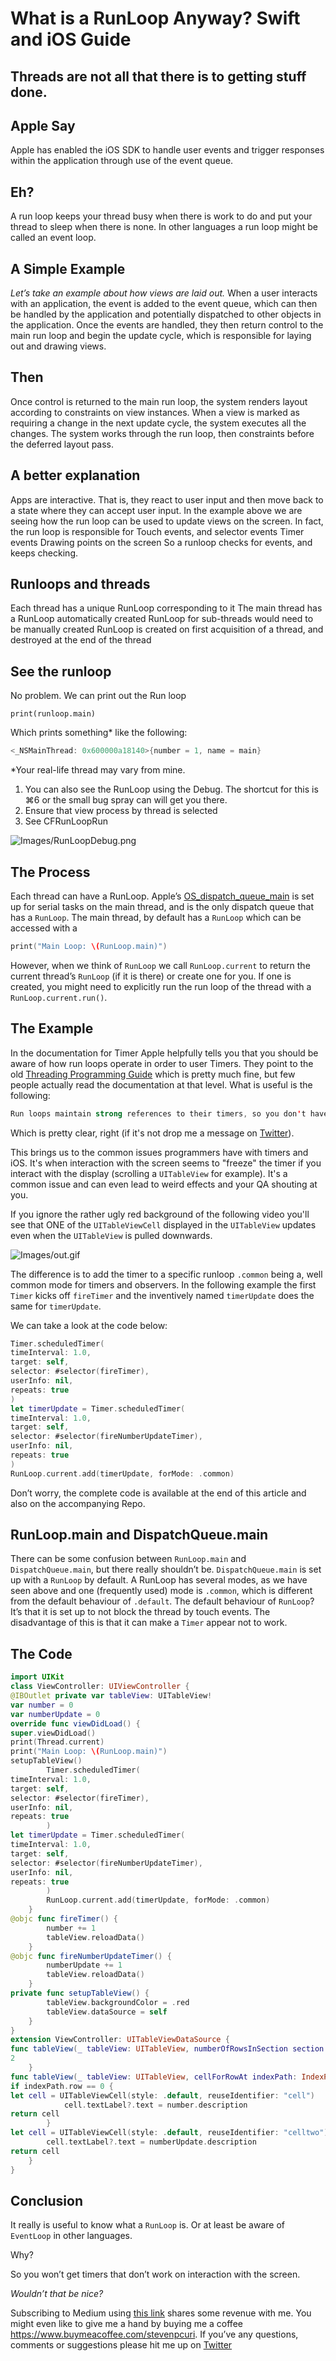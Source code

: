 # What is a RunLoop Anyway? Swift and iOS Guide
## Threads are not all that there is to getting stuff done.

## Apple Say
Apple has enabled the iOS SDK to handle user events and trigger responses within the application through use of the event queue.

## Eh?
A run loop keeps your thread busy when there is work to do and put your thread to sleep when there is none.
In other languages a run loop might be called an event loop.

## A Simple Example
*Let’s take an example about how views are laid out.*
When a user interacts with an application, the event is added to the event queue, which can then be handled by the application and potentially dispatched to other objects in the application. Once the events are handled, they then return control to the main run loop and begin the update cycle, which is responsible for laying out and drawing views.

## Then
Once control is returned to the main run loop, the system renders layout according to constraints on view instances.
When a view is marked as requiring a change in the next update cycle, the system executes all the changes.
The system works through the run loop, then constraints before the deferred layout pass.

## A better explanation
Apps are interactive. That is, they react to user input and then move back to a state where they can accept user input.
In the example above we are seeing how the run loop can be used to update views on the screen.
In fact, the run loop is responsible for
Touch events, and selector events
Timer events
Drawing points on the screen
So a runloop checks for events, and keeps checking.

## Runloops and threads
Each thread has a unique RunLoop corresponding to it
The main thread has a RunLoop automatically created
RunLoop for sub-threads would need to be manually created
RunLoop is created on first acquisition of a thread, and destroyed at the end of the thread

## See the runloop
No problem. We can print out the Run loop

```print(runloop.main)```

Which prints something* like the following:
```swift
<_NSMainThread: 0x600000a18140>{number = 1, name = main}
```
*Your real-life thread may vary from mine.

1. You can also see the RunLoop using the Debug. The shortcut for this is ⌘6 or the small bug spray can will get you there.
2. Ensure that view process by thread is selected
3. See CFRunLoopRun

![Images/RunLoopDebug.png](Images/RunLoopDebug.png)

## The Process
Each thread can have a RunLoop. Apple’s [OS_dispatch_queue_main](https://developer.apple.com/documentation/dispatch/os_dispatch_queue_main) is set up for serial tasks on the main thread, and is the only dispatch queue that has a `RunLoop`.
The main thread, by default has a `RunLoop` which can be accessed with a
```swift
print("Main Loop: \(RunLoop.main)")
```
However, when we think of `RunLoop` we call `RunLoop.current` to return the current thread’s `RunLoop` (if it is there) or create one for you.
If one is created, you might need to explicitly run the run loop of the thread with a `RunLoop.current.run()`.

## The Example
In the documentation for Timer Apple helpfully tells you that you should be aware of how run loops operate in order to user Timers. They point to the old [Threading Programming Guide](https://medium.com/r/?url=https%3A%2F%2Fdeveloper.apple.com%2Flibrary%2Farchive%2Fdocumentation%2FCocoa%2FConceptual%2FMultithreading%2FIntroduction%2FIntroduction.html%23%2F%2Fapple_ref%2Fdoc%2Fuid%2F10000057i) which is pretty much fine, but few people actually read the documentation at that level.
What is useful is the following:

```swift
Run loops maintain strong references to their timers, so you don't have to maintain your own strong reference to a timer after you have added it to a run loop.
```

Which is pretty clear, right (if it's not drop me a message on [Twitter](https://medium.com/r/?url=https%3A%2F%2Ftwitter.com%2Fstevenpcurtis)).

This brings us to the common issues programmers have with timers and iOS. It's when interaction with the screen seems to "freeze" the timer if you interact with the display (scrolling a `UITableView` for example). It's a common issue and can even lead to weird effects and your QA shouting at you.

If you ignore the rather ugly red background of the following video you'll see that ONE of the `UITableViewCell` displayed in the `UITableView` updates even when the `UITableView` is pulled downwards.

![Images/out.gif](Images/out.gif)

The difference is to add the timer to a specific runloop `.common` being a, well common mode for timers and observers.
In the following example the first `Timer` kicks off `fireTimer` and the inventively named `timerUpdate` does the same for `timerUpdate`.

We can take a look at the code below:

```swift
Timer.scheduledTimer(
timeInterval: 1.0,
target: self,
selector: #selector(fireTimer),
userInfo: nil,
repeats: true
)
let timerUpdate = Timer.scheduledTimer(
timeInterval: 1.0,
target: self,
selector: #selector(fireNumberUpdateTimer),
userInfo: nil,
repeats: true
)
RunLoop.current.add(timerUpdate, forMode: .common)
```

Don’t worry, the complete code is available at the end of this article and also on the accompanying Repo.

## RunLoop.main and DispatchQueue.main
There can be some confusion between `RunLoop.main` and `DispatchQueue.main`, but there really shouldn’t be. `DispatchQueue.main` is set up with a `RunLoop` by default. A RunLoop has several modes, as we have seen above and one (frequently used) mode is `.common`, which is different from the default behaviour of `.default`.
The default behaviour of `RunLoop`? It’s that it is set up to not block the thread by touch events. The disadvantage of this is that it can make a `Timer` appear not to work.

## The Code

```swift
import UIKit
class ViewController: UIViewController {
@IBOutlet private var tableView: UITableView!
var number = 0
var numberUpdate = 0
override func viewDidLoad() {
super.viewDidLoad()
print(Thread.current)
print("Main Loop: \(RunLoop.main)")
setupTableView()
        Timer.scheduledTimer(
timeInterval: 1.0,
target: self,
selector: #selector(fireTimer),
userInfo: nil,
repeats: true
        )
let timerUpdate = Timer.scheduledTimer(
timeInterval: 1.0,
target: self,
selector: #selector(fireNumberUpdateTimer),
userInfo: nil,
repeats: true
        )
        RunLoop.current.add(timerUpdate, forMode: .common)
    }
@objc func fireTimer() {
        number += 1
        tableView.reloadData()
    }
@objc func fireNumberUpdateTimer() {
        numberUpdate += 1
        tableView.reloadData()
    }
private func setupTableView() {
        tableView.backgroundColor = .red
        tableView.dataSource = self
    }
}
extension ViewController: UITableViewDataSource {
func tableView(_ tableView: UITableView, numberOfRowsInSection section: Int) -> Int {
2
    }
func tableView(_ tableView: UITableView, cellForRowAt indexPath: IndexPath) -> UITableViewCell {
if indexPath.row == 0 {
let cell = UITableViewCell(style: .default, reuseIdentifier: "cell")
            cell.textLabel?.text = number.description
return cell
        }
let cell = UITableViewCell(style: .default, reuseIdentifier: "celltwo")
        cell.textLabel?.text = numberUpdate.description
return cell
    }
}
```

## Conclusion
It really is useful to know what a `RunLoop` is. Or at least be aware of `EventLoop` in other languages.

Why?

So you won’t get timers that don’t work on interaction with the screen.

*Wouldn’t that be nice?*

Subscribing to Medium using [this link](https://medium.com/r/?url=https%3A%2F%2Fstevenpcurtis.medium.com%2Fmembership) shares some revenue with me.
You might even like to give me a hand by buying me a coffee https://www.buymeacoffee.com/stevenpcuri.
If you’ve any questions, comments or suggestions please hit me up on [Twitter](https://medium.com/r/?url=https%3A%2F%2Ftwitter.com%2Fstevenpcurtis)
